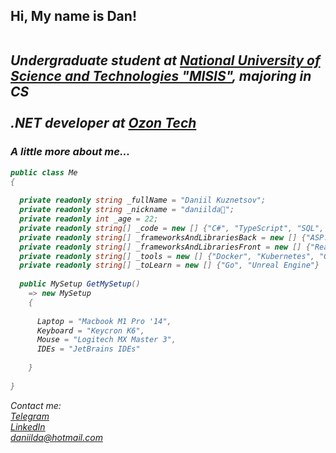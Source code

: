 <h2> Hi, My name is Dan! 
</br>
</br>
<p><em>Undergraduate student at <a href="https://en.misis.ru/">National University of Science and Technologies "MISIS"</a>, majoring in CS
</br>
</br>.NET developer at <a href="https://ozon.dev/">Ozon Tech</a>

</br>

### A little more about me...  


```C#
public class Me
{
  
  private readonly string _fullName = "Daniil Kuznetsov";
  private readonly string _nickname = "daniilda🌈";
  private readonly int _age = 22;
  private readonly string[] _code = new [] {"C#", "TypeScript", "SQL", "HTML", "CSS"};
  private readonly string[] _frameworksAndLibrariesBack = new [] {"ASP.NET Core"};
  private readonly string[] _frameworksAndLibrariesFront = new [] {"React", "Blazor", "Vue"};
  private readonly string[] _tools = new [] {"Docker", "Kubernetes", "Git", "PostgreSQL", "MSSQL", "MongoDB", "gRPC", "Kafka", "Redis"};
  private readonly string[] _toLearn = new [] {"Go", "Unreal Engine"}
  
  public MySetup GetMySetup()
    => new MySetup
    {
    
      Laptop = "Macbook M1 Pro '14",
      Keyboard = "Keycron K6",
      Mouse = "Logitech MX Master 3",
      IDEs = "JetBrains IDEs"  
      
    }
  
}
```

Contact me: </br>
[Telegram](https://t.me/daniilda)</br>
[LinkedIn](https://www.linkedin.com/in/daniilda/)</br>
daniilda@hotmail.com </br>



